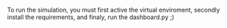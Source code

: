 To run the simulation, you must first active the virtual enviroment, secondly install the requirements, and finaly, run the dashboard.py ;)
